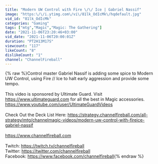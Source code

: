 ```yaml
---
title: "Modern UW Control with Fire \/\/ Ice | Gabriel Nassif"
image: "https:\/\/i.ytimg.com\/vi\/81lk_OdIcMk\/hqdefault.jpg"
vid_id: "81lk_OdIcMk"
categories: "Gaming"
tags: ["mtg","Magic","Magic: The Gathering"]
date: "2021-11-06T23:20:46+03:00"
vid_date: "2021-11-06T20:00:01Z"
duration: "PT2H13M17S"
viewcount: "117"
likeCount: "8"
dislikeCount: "1"
channel: "ChannelFireball"
---
```

{% raw %}Control master Gabriel Nassif is adding some spice to Modern UW Control, using Fire // Ice to halt early aggression and provide some tempo.<br /><br />This video is sponsored by Ultimate Guard. Visit <a rel="nofollow" target="blank" href="https://www.ultimateguard.com">https://www.ultimateguard.com</a> for all the best in Magic accessories. <br /><a rel="nofollow" target="blank" href="https://www.youtube.com/user/UltimateGuardVideos">https://www.youtube.com/user/UltimateGuardVideos</a> <br /><br />Check Out the Deck List Here: <a rel="nofollow" target="blank" href="https://strategy.channelfireball.com/all-strategy/mtg/channelmagic-videos/modern-uw-control-with-fireice-gabriel-nassif">https://strategy.channelfireball.com/all-strategy/mtg/channelmagic-videos/modern-uw-control-with-fireice-gabriel-nassif</a><br /><br /><a rel="nofollow" target="blank" href="https://www.channelfireball.com">https://www.channelfireball.com</a><br /><br />Twitch: <a rel="nofollow" target="blank" href="https://twitch.tv/channelfireball">https://twitch.tv/channelfireball</a><br />Twitter: <a rel="nofollow" target="blank" href="https://twitter.com/channelfireball">https://twitter.com/channelfireball</a><br />Facebook:  <a rel="nofollow" target="blank" href="https://www.facebook.com/channelfireball">https://www.facebook.com/channelfireball</a>{% endraw %}
